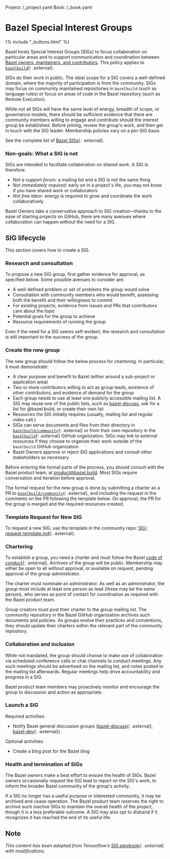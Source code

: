 Project: /_project.yaml
Book: /_book.yaml

# Bazel Special Interest Groups

{% include "_buttons.html" %}

Bazel hosts Special Interest Groups (SIGs) to focus collaboration on particular
areas and to support communication and coordination between [Bazel owners,
maintainers, and contributors](/contribute/policy). This policy
applies to [`bazelbuild`](http://github.com/bazelbuild){: .external}.

SIGs do their work in public. The ideal scope for a SIG covers a well-defined
domain, where the majority of participation is from the community. SIGs may
focus on community maintained repositories in `bazelbuild` (such as language
rules) or focus on areas of code in the Bazel repository (such as Remote
Execution).

While not all SIGs will have the same level of energy, breadth of scope, or
governance models, there should be sufficient evidence that there are community
members willing to engage and contribute should the interest group be
established. Before joining, review the group's work, and then get in touch
with the SIG leader. Membership policies vary on a per-SIG basis.

See the complete list of
[Bazel SIGs](https://github.com/bazelbuild/community/tree/master/sigs){: .external}.

### Non-goals: What a SIG is not

SIGs are intended to facilitate collaboration on shared work. A SIG is
therefore:

-   *Not a support forum:* a mailing list and a SIG is not the same thing
-   *Not immediately required:* early on in a project's life, you may not know
    if you have shared work or collaborators
-   *Not free labor:* energy is required to grow and coordinate the work
    collaboratively

Bazel Owners take a conservative approach to SIG creation—thanks to the ease of
starting projects on GitHub, there are many avenues where collaboration can
happen without the need for a SIG.

## SIG lifecycle

This section covers how to create a SIG.

### Research and consultation

To propose a new SIG group, first gather evidence for approval, as specified
below. Some possible avenues to consider are:

-   A well-defined problem or set of problems the group would solve
-   Consultation with community members who would benefit, assessing both the
    benefit and their willingness to commit
-   For existing projects, evidence from issues and PRs that contributors care
    about the topic
-   Potential goals for the group to achieve
-   Resource requirements of running the group

Even if the need for a SIG seems self-evident, the research and consultation is
still important to the success of the group.

### Create the new group

The new group should follow the below process for chartering. In particular, it
must demonstrate:

-   A clear purpose and benefit to Bazel (either around a sub-project or
    application area)
-   Two or more contributors willing to act as group leads, existence of other
    contributors, and evidence of demand for the group
-   Each group needs to use at least one publicly accessible mailing list. A SIG
    may reuse one of the public lists, such as
    [bazel-discuss](https://groups.google.com/g/bazel-discuss), ask for a list
    for @bazel.build, or create their own list
-   Resources the SIG initially requires (usually, mailing list and regular
    video call.)
-   SIGs can serve documents and files from their directory in
    [`bazelbuild/community`](https://github.com/bazelbuild/community){: .external}
    or from their own repository in the
    [`bazelbuild`](https://github.com/bazelbuild){: .external} GitHub
    organization. SIGs may link to external resources if they choose to organize
    their work outside of the `bazelbuild` GitHub organization
-   Bazel Owners approve or reject SIG applications and consult other
    stakeholders as necessary

Before entering the formal parts of the process, you should consult with
the Bazel product team, at product@bazel.build. Most SIGs require conversation
and iteration before approval.

The formal request for the new group is done by submitting a charter as a PR to
[`bazelbuild/community`](https://github.com/bazelbuild/community){: .external},
and including the request in the comments on the PR following the template
below. On approval, the PR for the group is merged and the required resources
created.

### Template Request for New SIG

To request a new SIG, use the template in the community repo:
[SIG-request-template.md](https://github.com/bazelbuild/community/blob/main/governance/SIG-request-template.md){: .external}.

### Chartering

To establish a group, you need a charter and must follow the Bazel
[code of conduct](https://github.com/bazelbuild/bazel/blob/HEAD/CODE_OF_CONDUCT.md){: .external}.
Archives of the group will be public. Membership may either be open to all
without approval, or available on request, pending approval of the group
administrator.

The charter must nominate an administrator. As well as an administrator, the
group must include at least one person as lead (these may be the same person),
who serves as point of contact for coordination as required with the Bazel
product team.

Group creators must post their charter to the group mailing list. The community
repository in the Bazel GitHub organization archives such documents and
policies. As groups evolve their practices and conventions, they should update
their charters within the relevant part of the community repository.

### Collaboration and inclusion

While not mandated, the group should choose to make use of collaboration
via scheduled conference calls or chat channels to conduct meetings. Any such
meetings should be advertised on the mailing list, and notes posted to the
mailing list afterwards. Regular meetings help drive accountability and progress
in a SIG.

Bazel product team members may proactively monitor and encourage the group to
discussion and action as appropriate.

### Launch a SIG

Required activities:

-   Notify Bazel general discussion groups
    ([bazel-discuss](https://groups.google.com/g/bazel-discuss){: .external},
    [bazel-dev](https://groups.google.com/g/bazel-dev){: .external}).

Optional activities:

-   Create a blog post for the Bazel blog

### Health and termination of SIGs

The Bazel owners make a best effort to ensure the health of SIGs. Bazel owners
occasionally request the SIG lead to report on the SIG's work, to inform the
broader Bazel community of the group's activity.

If a SIG no longer has a useful purpose or interested community, it may be
archived and cease operation. The Bazel product team reserves the right to
archive such inactive SIGs to maintain the overall health of the project,
though it is a less preferable outcome. A SIG may also opt to disband if
it recognizes it has reached the end of its useful life.

## Note

*This content has been adopted from Tensorflow’s
[SIG playbook](https://www.tensorflow.org/community/sig_playbook){: .external}
with modifications.*
